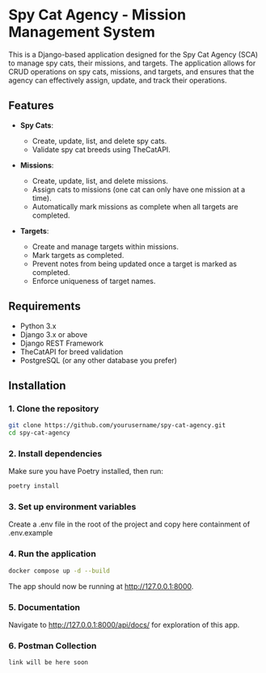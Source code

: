 # Spy Cat Agency - Mission Management System

This is a Django-based application designed for the Spy Cat Agency (SCA) to manage spy cats, their missions, and targets. The application allows for CRUD operations on spy cats, missions, and targets, and ensures that the agency can effectively assign, update, and track their operations.

## Features

- **Spy Cats**:
  - Create, update, list, and delete spy cats.
  - Validate spy cat breeds using TheCatAPI.
  
- **Missions**:
  - Create, update, list, and delete missions.
  - Assign cats to missions (one cat can only have one mission at a time).
  - Automatically mark missions as complete when all targets are completed.

- **Targets**:
  - Create and manage targets within missions.
  - Mark targets as completed.
  - Prevent notes from being updated once a target is marked as completed.
  - Enforce uniqueness of target names.
  
## Requirements

- Python 3.x
- Django 3.x or above
- Django REST Framework
- TheCatAPI for breed validation
- PostgreSQL (or any other database you prefer)

## Installation

### 1. Clone the repository

```bash
git clone https://github.com/yourusername/spy-cat-agency.git
cd spy-cat-agency

```
### 2. Install dependencies
Make sure you have Poetry installed, then run:
```bash
poetry install
```


### 3. Set up environment variables
Create a .env file in the root of the project and copy here containment of .env.example

### 4. Run the application

```bash
docker compose up -d --build
```
The app should now be running at http://127.0.0.1:8000.

### 5. Documentation
Navigate to http://127.0.0.1:8000/api/docs/ for exploration of this app.

### 6. Postman Collection
    link will be here soon